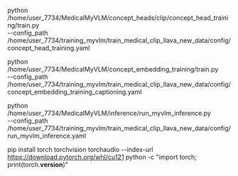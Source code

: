 

python /home/user_7734/MedicalMyVLM/concept_heads/clip/concept_head_training/train.py \
--config_path /home/user_7734/training_myvlm/train_medical_clip_llava_new_data/config/concept_head_training.yaml


python /home/user_7734/MedicalMyVLM/concept_embedding_training/train.py \
--config_path /home/user_7734/training_myvlm/train_medical_clip_llava_new_data/config/concept_embedding_training_captioning.yaml


python /home/user_7734/MedicalMyVLM/inference/run_myvlm_inference.py \
--config_path /home/user_7734/training_myvlm/train_medical_clip_llava_new_data/config/run_myvlm_inference.yaml



pip install torch torchvision torchaudio --index-url https://download.pytorch.org/whl/cu121
python -c "import torch; print(torch.__version__)"
